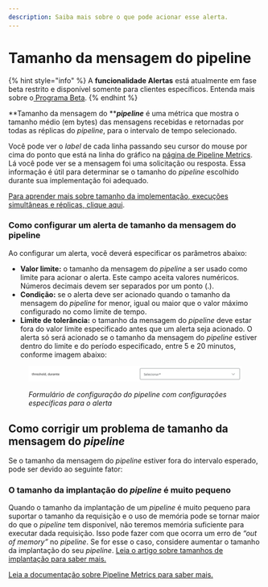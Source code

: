 ```yaml
---
description: Saiba mais sobre o que pode acionar esse alerta.
---
```


# Tamanho da mensagem do pipeline

{% hint style="info" %}
A **funcionalidade Alertas** está atualmente em fase beta restrito e disponível somente para clientes específicos. Entenda mais sobre o[ Programa Beta](https://docs.digibee.com/documentation/v/pt-br/geral/programa-beta).
{% endhint %}

**Tamanho da mensagem do **_**pipeline**_ é uma métrica que mostra o tamanho médio (em bytes) das mensagens recebidas e retornadas por todas as réplicas do _pipeline_, para o intervalo de tempo selecionado.&#x20;

Você pode ver o _label_ de cada linha passando seu cursor do mouse por cima do ponto que está na linha do gráfico na [página de Pipeline Metrics](https://docs.digibee.com/documentation/v/pt-br/monitor/pipeline-metrics). Lá você pode ver se a mensagem foi uma solicitação ou resposta. Essa informação é útil para determinar se o tamanho do _pipeline_ escolhido durante sua implementação foi adequado.

[Para aprender mais sobre tamanho da implementação, execuções simultâneas e réplicas, clique aqui](https://docs.digibee.com/documentation/v/pt-br/run/deployment/deployments).

### Como configurar um alerta de tamanho da mensagem do pipeline

Ao configurar um alerta, você deverá especificar os parâmetros abaixo:

* **Valor limite:** o tamanho da mensagem do _pipeline_ a ser usado como limite para acionar o alerta. Este campo aceita valores numéricos. Números decimais devem ser separados por um ponto (.).
* **Condição:** se o alerta deve ser acionado quando o tamanho da mensagem do _pipeline_ for menor, igual ou maior que o valor máximo configurado no como limite de tempo.
* **Limite de tolerância:** o tamanho da mensagem do _pipeline_ deve estar fora do valor limite especificado antes que um alerta seja acionado. O alerta só será acionado se o tamanho da mensagem do _pipeline_ estiver dentro do limite e do período especificado, entre 5 e 20 minutos, conforme imagem abaixo:

<figure><img src="../../../.gitbook/assets/thershold PT (2).png" alt=""><figcaption><p><em>Formulário de configuração do pipeline com configurações específicas para o alerta</em></p></figcaption></figure>

## Como corrigir um problema de tamanho da mensagem do _pipeline_

Se o tamanho da mensagem do _pipeline_ estiver fora do intervalo esperado, pode ser devido ao seguinte fator:

### O tamanho da implantação do _pipeline_ é muito pequeno

Quando o tamanho da implantação de um _pipeline_ é muito pequeno para suportar o tamanho da requisição e o uso de memória pode se tornar maior do que o _pipeline_ tem disponível, não teremos memória suficiente para executar dada requisição. Isso pode fazer com que ocorra um erro de _“out of memory”_ no _pipeline_. Se for esse o caso, considere aumentar o tamanho da implantação do seu _pipeline_. [Leia o artigo sobre tamanhos de implantação para saber mais.](https://docs.digibee.com/documentation/v/pt-br/run/runtime#tamanho)

[Leia a documentação sobre Pipeline Metrics para saber mais.](https://docs.digibee.com/documentation/v/pt-br/monitor/pipeline-metrics)
